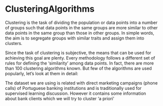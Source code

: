 # ClusteringAlgorithms

Clustering is the task of dividing the population or data points into a number of groups such that data points in the same groups are more similar to other data points in the same group than those in other groups. In simple words, the aim is to segregate groups with similar traits and assign them into clusters. 

Since the task of clustering is subjective, the means that can be used for achieving this goal are plenty. Every methodology follows a different set of rules for defining the ‘similarity’ among data points. In fact, there are more than 100 clustering algorithms known. But few of the algorithms are used popularly, let’s look at them in detail:

The dataset we are using is related with direct marketing campaigns (phone calls) of Portuguese banking institutions and is traditionally used for supervised learning discussion. However it contains some information about bank clients which we will try to cluster ‘a priori’ 

